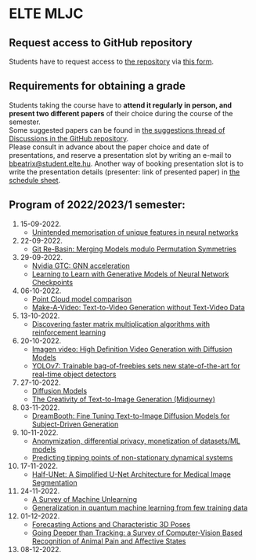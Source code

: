 # ELTE MLJC

## Request access to GitHub repository
Students have to request access to [the repository](https://github.com/csabaiBio/elte_ml_journal_club) via [this form](https://forms.gle/2oJtnUBJ8gReymuU8). 

## Requirements for obtaining a grade  
Students taking the course have to **attend it regularly in person, and present two different papers** of their choice during the course of the semester. <br>
Some suggested papers can be found in [the suggestions thread of Discussions in the GitHub repository](https://github.com/csabaiBio/elte_ml_journal_club/discussions/95). <br>
Please consult in advance about the paper choice and date of presentations, and reserve a presentation slot by writing an e-mail to bbeatrix@student.elte.hu. Another way of booking presentation slot is to write the presentation details (presenter: link of presented paper) in [the schedule sheet](https://docs.google.com/spreadsheets/d/1RKnNpA8xfFrHnoDP68YYs5omItHR3VV3xGJ_dXvnOxE/edit?usp=sharing). <br>

## Program of 2022/2023/1 semester:
1. 15-09-2022.<br>
   - [Unintended memorisation of unique features in neural networks](https://arxiv.org/abs/2205.10079)<br>
2. 22-09-2022. <br>
   - [Git Re-Basin: Merging Models modulo Permutation Symmetries](https://arxiv.org/abs/2209.04836)<br>
3. 29-09-2022. <br> 
   - [Nvidia GTC: GNN acceleration](https://www.nvidia.com/gtc/)<br>
   - [Learning to Learn with Generative Models of Neural Network Checkpoints](https://arxiv.org/abs/2209.12892)<br>
4. 06-10-2022. <br> 
   - [Point Cloud model comparison](https://arxiv.org/abs/1612.00593)<br>
   - [Make-A-Video: Text-to-Video Generation without Text-Video Data](https://arxiv.org/abs/2209.14792)<br>
5. 13-10-2022. <br> 
   - [Discovering faster matrix multiplication algorithms with reinforcement learning](https://www.nature.com/articles/s41586-022-05172-4)<br>
6. 20-10-2022. <br> 
   - [Imagen video: High Definition Video Generation with Diffusion Models](https://imagen.research.google/video/paper.pdf)<br>
   - [YOLOv7: Trainable bag-of-freebies sets new state-of-the-art for real-time object detectors](https://arxiv.org/abs/2207.02696)<br>
7. 27-10-2022. <br> 
   - [Diffusion Models](https://arxiv.org/abs/2006.11239)<br>
   - [The Creativity of Text-to-Image Generation (Midjourney)](https://arxiv.org/abs/2206.02904)<br>
8. 03-11-2022. <br> 
   - [DreamBooth: Fine Tuning Text-to-Image Diffusion Models for Subject-Driven Generation](https://arxiv.org/abs/2208.12242)<br>
9. 10-11-2022. <br>
   - [Anonymization, differential privacy, monetization of datasets/ML models]()<br>
   - [Predicting tipping points of non-stationary dynamical systems](https://arxiv.org/abs/2207.00521)<br>
10. 17-11-2022. <br>
      - [Half-UNet: A Simplified U-Net Architecture for Medical Image Segmentation](https://www.frontiersin.org/articles/10.3389/fninf.2022.911679/full)<br>
11. 24-11-2022. <br>
      - [A Survey of Machine Unlearning](https://arxiv.org/abs/2209.02299)<br>
      - [Generalization in quantum machine learning from few training data](https://www.nature.com/articles/s41467-022-32550-3)<br>
12. 01-12-2022. <br>
      - [Forecasting Actions and Characteristic 3D Poses](https://arxiv.org/abs/2211.14309)<br>
      - [Going Deeper than Tracking: a Survey of Computer-Vision Based Recognition of Animal Pain and Affective States](https://arxiv.org/abs/2206.08405)<br>
13. 08-12-2022. <br>


